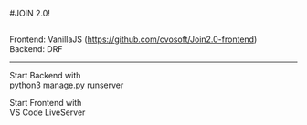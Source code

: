 #JOIN 2.0!
##

Frontend: VanillaJS (https://github.com/cvosoft/Join2.0-frontend)  
Backend: DRF

-----

Start Backend with  
python3 manage.py runserver


Start Frontend with  
VS Code LiveServer
